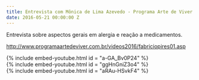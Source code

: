 ```yaml
---
title: Entrevista com Mônica de Lima Azevedo - Programa Arte de Viver
date: 2016-05-21 00:00:00 Z
---
```


Entrevista sobre aspectos gerais em alergia e reação a medicamentos.

 <a href="http://www.programaartedeviver.com.br/videos2016/fabriciopires01.asp">http://www.programaartedeviver.com.br/videos2016/fabriciopires01.asp</a>

<div class="page-content">
    <div class="wrapper">{% include embed-youtube.html id = "a-GA_Bv0P24" %}</div>
</div>

<div class="page-content">
    <div class="wrapper">{% include embed-youtube.html id = "ggHnGniZ3o4" %}</div>
</div>

<div class="page-content">
    <div class="wrapper">{% include embed-youtube.html id = "aRAu-HSvkF4" %}</div>
</div>
